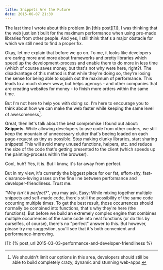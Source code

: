 ```yaml
---
title: Snippets Are the Future
date: 2015-06-07 21:30
---
```


The last time I wrote about this problem (in [this post][1]), I was thinking that the web just isn't built for the maximum performance when using pre-made libraries from other people. And yes, I still think that's a major obstacle for which we still need to find a proper fix.

Okay, let me explain that before we go on. To me, it looks like developers are caring more and more about frameworks and pretty libraries which speed up the development-process and enable them to do more in less time (which of course saves money, but that's not why were here, right?). The disadvantage of this method is that while they're doing so, they're losing the sense for being able to squish out the maximum of performance. This leads to a much slower www, but helps agencys - and other companies that are creating websites for money - to finish more orders within the same time.

But I'm not here to help you with doing so. I'm here to encourage you to think about how we can make the web faster while keeping the same level of awesomeness[^1].

Great, then let's talk about the best compromise I found out about: **Snippets**. While allowing developers to use code from other coders, we still keep the mountain of unnecessary clutter that's beeing loaded on each page-request as tiny as possible. Stop making clunky libraries, start sharing snippets! This will avoid many unused functions, helpers, etc. and reduce the size of the code that's getting presented to the client (which speeds up the painting-process within the browser).

Cool, huh? Yes, it is.
But I know, it's far away from perfect.

But in my view, it's currently the biggest place for our fat, effort-shy, fast-clearance-loving asses on the fine line between performance and developer-friendliness. Trust me.

*"Why isn't it perfect?"*, you may ask. Easy: While mixing together multiple snippets and self-made code, there's still the possibility of the same code occurring multiple times. To get the best result, those occurrences should normally be combined into functions, that's why they're here (the functions). But before we build an extremely complex engine that combines multiple occurrences of the same code into neat functions (or do this by ourselfes, of course), there's no "perfect" answer to this. But however, please try my suggestion, you'll see that it's both convenient and performance-improving.

[^1]: We shouldn't limit our options in this area, developers should still be able to build completely crazy, dynamic and stunning web-apps.

[1]: {% post_url 2015-03-03-performance-and-developer-friendliness %}